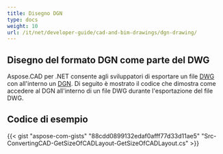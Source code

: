 ```yaml
---
title: Disegno DGN
type: docs
weight: 10
url: /it/net/developer-guide/cad-and-bim-drawings/dgn-drawing/
---
```


## **Disegno del formato DGN come parte del DWG**

Aspose.CAD per .NET consente agli sviluppatori di esportare un file [DWG](https://docs.fileformat.com/cad/dwg/) con all'interno un [DGN](https://docs.fileformat.com/cad/dgn/). Di seguito è mostrato il codice che dimostra come accedere al DGN all'interno di un file DWG durante l'esportazione del file DWG.

## Codice di esempio

{{< gist "aspose-com-gists" "88cdd0899132edaf0afff77d33d11ae5" "Src-ConvertingCAD-GetSizeOfCADLayout-GetSizeOfCADLayout.cs" >}}
